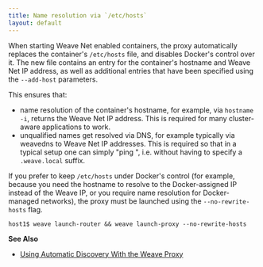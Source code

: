 ```yaml
---
title: Name resolution via `/etc/hosts`
layout: default
---
```



When starting Weave Net enabled containers, the proxy automatically
replaces the container's `/etc/hosts` file, and disables Docker's control
over it. The new file contains an entry for the container's hostname
and Weave Net IP address, as well as additional entries that have been
specified using the `--add-host` parameters. 

This ensures that:

- name resolution of the container's hostname, for example, via `hostname -i`,
returns the Weave Net IP address. This is required for many cluster-aware
applications to work.
- unqualified names get resolved via DNS, for example typically via weavedns
to Weave Net IP addresses. This is required so that in a typical setup
one can simply "ping <container-name>", i.e. without having to
specify a `.weave.local` suffix.

If you prefer to keep `/etc/hosts` under Docker's control (for
example, because you need the hostname to resolve to the Docker-assigned
IP instead of the Weave IP, or you require name resolution for
Docker-managed networks), the proxy must be launched using the
`--no-rewrite-hosts` flag.

    host1$ weave launch-router && weave launch-proxy --no-rewrite-hosts
    
**See Also**

 * [Using Automatic Discovery With the Weave Proxy](/site/weave-docker-api/automatic-discovery-proxy.md)    
    
